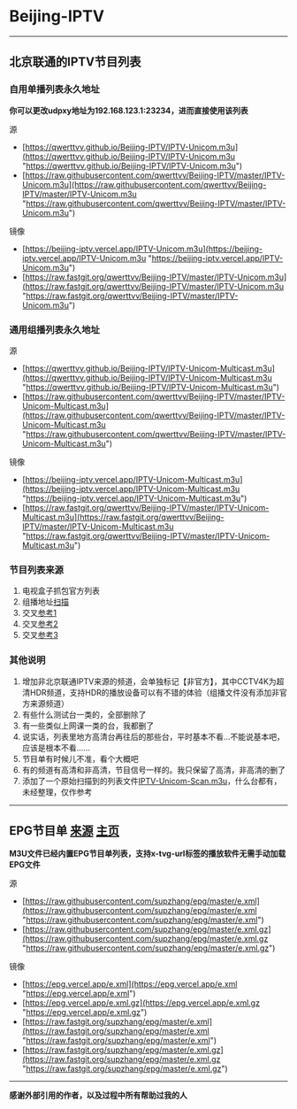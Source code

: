 # Beijing-IPTV

------------

## 北京联通的IPTV节目列表

### 自用单播列表永久地址

**你可以更改udpxy地址为192.168.123.1:23234，进而直接使用该列表**

源

- [https://qwerttvv.github.io/Beijing-IPTV/IPTV-Unicom.m3u](https://qwerttvv.github.io/Beijing-IPTV/IPTV-Unicom.m3u "https://qwerttvv.github.io/Beijing-IPTV/IPTV-Unicom.m3u")
- [https://raw.githubusercontent.com/qwerttvv/Beijing-IPTV/master/IPTV-Unicom.m3u](https://raw.githubusercontent.com/qwerttvv/Beijing-IPTV/master/IPTV-Unicom.m3u "https://raw.githubusercontent.com/qwerttvv/Beijing-IPTV/master/IPTV-Unicom.m3u")

镜像

- [https://beijing-iptv.vercel.app/IPTV-Unicom.m3u](https://beijing-iptv.vercel.app/IPTV-Unicom.m3u "https://beijing-iptv.vercel.app/IPTV-Unicom.m3u")
- [https://raw.fastgit.org/qwerttvv/Beijing-IPTV/master/IPTV-Unicom.m3u](https://raw.fastgit.org/qwerttvv/Beijing-IPTV/master/IPTV-Unicom.m3u "https://raw.fastgit.org/qwerttvv/Beijing-IPTV/master/IPTV-Unicom.m3u")


### 通用组播列表永久地址

源

- [https://qwerttvv.github.io/Beijing-IPTV/IPTV-Unicom-Multicast.m3u](https://qwerttvv.github.io/Beijing-IPTV/IPTV-Unicom-Multicast.m3u "https://qwerttvv.github.io/Beijing-IPTV/IPTV-Unicom-Multicast.m3u")
- [https://raw.githubusercontent.com/qwerttvv/Beijing-IPTV/master/IPTV-Unicom-Multicast.m3u](https://raw.githubusercontent.com/qwerttvv/Beijing-IPTV/master/IPTV-Unicom-Multicast.m3u "https://raw.githubusercontent.com/qwerttvv/Beijing-IPTV/master/IPTV-Unicom-Multicast.m3u")

镜像

- [https://beijing-iptv.vercel.app/IPTV-Unicom-Multicast.m3u](https://beijing-iptv.vercel.app/IPTV-Unicom-Multicast.m3u "https://beijing-iptv.vercel.app/IPTV-Unicom-Multicast.m3u")
- [https://raw.fastgit.org/qwerttvv/Beijing-IPTV/master/IPTV-Unicom-Multicast.m3u](https://raw.fastgit.org/qwerttvv/Beijing-IPTV/master/IPTV-Unicom-Multicast.m3u "https://raw.fastgit.org/qwerttvv/Beijing-IPTV/master/IPTV-Unicom-Multicast.m3u")

### 节目列表来源
1. 电视盒子抓包官方列表
2. 组播地址[扫描](https://github.com/sdhzdmzzl/iptv_channel_scanner_windows "扫描")
3. 交叉[参考1](https://gist.github.com/sdhzdmzzl/93cf74947770066743fff7c7f4fc5820 "参考1")
4. 交叉[参考2](https://github.com/islercn/BeiJing-Unicom-IPTV-List "参考2")
5. 交叉[参考3](https://github.com/friskit-china/beijing-unicom-iptv-tweaker "参考3")

### 其他说明
1. 增加非北京联通IPTV来源的频道，会单独标记【非官方】，其中CCTV4K为超清HDR频道，支持HDR的播放设备可以有不错的体验（组播文件没有添加非官方来源频道）
2. 有些什么测试台一类的，全部删除了
3. 有一些类似上网课一类的台，我都删了
4. 说实话，列表里地方高清台再往后的那些台，平时基本不看…不能说基本吧，应该是根本不看……
5. 节目单有时候儿不准，看个大概吧
6. 有的频道有高清和非高清，节目信号一样的。我只保留了高清，非高清的删了
7. 添加了一个原始扫描到的列表文件[IPTV-Unicom-Scan.m3u](https://raw.githubusercontent.com/qwerttvv/Beijing-IPTV/master/IPTV-Unicom-Scan.m3u "IPTV-Unicom-Scan.m3u")，什么台都有，未经整理，仅作参考

------------

## EPG节目单 [来源](https://github.com/supzhang/epg "来源") [主页](http://epg.51zmt.top:8000/ "主页")

**M3U文件已经内置EPG节目单列表，支持x-tvg-url标签的播放软件无需手动加载EPG文件**

源

- [https://raw.githubusercontent.com/supzhang/epg/master/e.xml](https://raw.githubusercontent.com/supzhang/epg/master/e.xml "https://raw.githubusercontent.com/supzhang/epg/master/e.xml")
- [https://raw.githubusercontent.com/supzhang/epg/master/e.xml.gz](https://raw.githubusercontent.com/supzhang/epg/master/e.xml.gz "https://raw.githubusercontent.com/supzhang/epg/master/e.xml.gz")

镜像

- [https://epg.vercel.app/e.xml](https://epg.vercel.app/e.xml "https://epg.vercel.app/e.xml")
- [https://epg.vercel.app/e.xml.gz](https://epg.vercel.app/e.xml.gz "https://epg.vercel.app/e.xml.gz")
- [https://raw.fastgit.org/supzhang/epg/master/e.xml](https://raw.fastgit.org/supzhang/epg/master/e.xml "https://raw.fastgit.org/supzhang/epg/master/e.xml")
- [https://raw.fastgit.org/supzhang/epg/master/e.xml.gz](https://raw.fastgit.org/supzhang/epg/master/e.xml.gz "https://raw.fastgit.org/supzhang/epg/master/e.xml.gz")

------------

**感谢外部引用的作者，以及过程中所有帮助过我的人**
